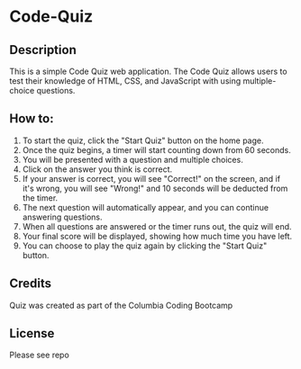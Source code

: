 # Code-Quiz

## Description
This is a simple Code Quiz web application. The Code Quiz allows users to test their knowledge of HTML, CSS, and JavaScript with using multiple-choice questions.

## How to:
1. To start the quiz, click the "Start Quiz" button on the home page.
2. Once the quiz begins, a timer will start counting down from 60 seconds.
3. You will be presented with a question and multiple choices.
4. Click on the answer you think is correct.
5. If your answer is correct, you will see "Correct!" on the screen, and if it's wrong, you will see "Wrong!" and 10 seconds will be deducted from the timer.
6. The next question will automatically appear, and you can continue answering questions.
7. When all questions are answered or the timer runs out, the quiz will end.
8. Your final score will be displayed, showing how much time you have left.
9. You can choose to play the quiz again by clicking the "Start Quiz" button.

## Credits
Quiz was created as part of the Columbia Coding Bootcamp
## License
Please see repo
